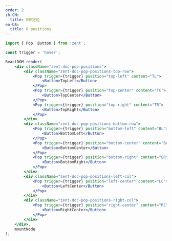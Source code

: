 ```yaml
---
order: 2
zh-CN:
  title: 8种定位
en-US:
  title: 8 positions
---
```


```jsx
import { Pop, Button } from 'zent';

const trigger = 'hover';

ReactDOM.render(
	<div className="zent-doc-pop-positions">
		<div className="zent-doc-pop-positions-top-row">
			<Pop trigger={trigger} position="top-left" content="TL">
				<Button>TopLeft</Button>
			</Pop>
			<Pop trigger={trigger} position="top-center" content="TC">
				<Button>TopCenter</Button>
			</Pop>
			<Pop trigger={trigger} position="top-right" content="TR">
				<Button>TopRight</Button>
			</Pop>
		</div>
		<div className="zent-doc-pop-positions-bottom-row">
			<Pop trigger={trigger} position="bottom-left" content="BL">
				<Button>BottomLeft</Button>
			</Pop>
			<Pop trigger={trigger} position="bottom-center" content="BC">
				<Button>BottomCenter</Button>
			</Pop>
			<Pop trigger={trigger} position="bottom-right" content="BR">
				<Button>BottomRight</Button>
			</Pop>
		</div>
		<div className="zent-doc-pop-positions-left-col">
			<Pop trigger={trigger} position="left-center" content="LC">
				<Button>LeftCenter</Button>
			</Pop>
		</div>
		<div className="zent-doc-pop-positions-right-col">
			<Pop trigger={trigger} position="right-center" content="RC">
				<Button>RightCenter</Button>
			</Pop>
		</div>
	</div>,
	mountNode
);
```

<style>
  .zent-doc-pop-positions {
    position: relative;

		&-top-row,
		&-bottom-row {
      text-align: center;

      .zent-pop-wrapper:not(:last-child) {
        margin-right: 10px;
      }
    }

    &-bottom-row {
      margin-top: 200px;
    }

    &-left-col, &-right-col {
      position: absolute;
      top: 0;
      display: flex;
      justify-content: center;
      flex-direction: column;
      height: 100%;

			>* {
				margin-left: 0 !important;
			}

      >*:not(:last-child) {
				margin-bottom: 10px;
      }
    }

    &-left-col {
      left: 0;
    }

    &-right-col {
      right: 0;
    }

    .zent-pop-wrapper {
      .zent-btn {
        width: 120px;
      }
    }
  }
</style>
